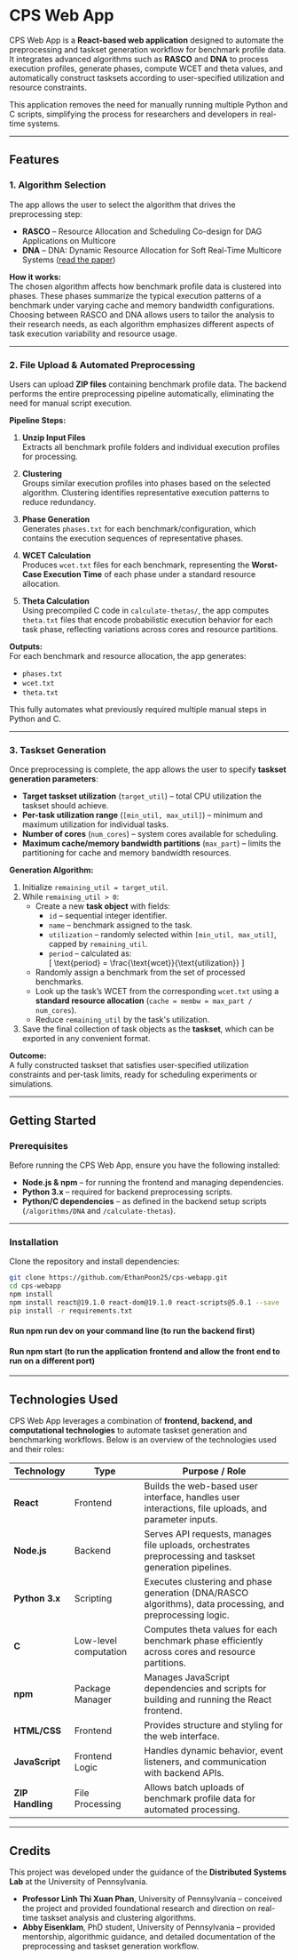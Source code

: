 # CPS Web App

CPS Web App is a **React-based web application** designed to automate the preprocessing and taskset generation workflow for benchmark profile data. It integrates advanced algorithms such as **RASCO** and **DNA** to process execution profiles, generate phases, compute WCET and theta values, and automatically construct tasksets according to user-specified utilization and resource constraints.  

This application removes the need for manually running multiple Python and C scripts, simplifying the process for researchers and developers in real-time systems.

---

## Features

### 1. Algorithm Selection
The app allows the user to select the algorithm that drives the preprocessing step:

- **RASCO** – Resource Allocation and Scheduling Co-design for DAG Applications on Multicore
- **DNA** – DNA: Dynamic Resource Allocation for Soft Real-Time Multicore Systems ([read the paper](https://www.cis.upenn.edu/~linhphan/papers/rtas21-dna.pdf))  

**How it works:**  
The chosen algorithm affects how benchmark profile data is clustered into phases. These phases summarize the typical execution patterns of a benchmark under varying cache and memory bandwidth configurations. Choosing between RASCO and DNA allows users to tailor the analysis to their research needs, as each algorithm emphasizes different aspects of task execution variability and resource usage.

---

### 2. File Upload & Automated Preprocessing

Users can upload **ZIP files** containing benchmark profile data. The backend performs the entire preprocessing pipeline automatically, eliminating the need for manual script execution.  

**Pipeline Steps:**

1. **Unzip Input Files**  
   Extracts all benchmark profile folders and individual execution profiles for processing.

2. **Clustering**  
   Groups similar execution profiles into phases based on the selected algorithm. Clustering identifies representative execution patterns to reduce redundancy.

3. **Phase Generation**  
   Generates `phases.txt` for each benchmark/configuration, which contains the execution sequences of representative phases.

4. **WCET Calculation**  
   Produces `wcet.txt` files for each benchmark, representing the **Worst-Case Execution Time** of each phase under a standard resource allocation.

5. **Theta Calculation**  
   Using precompiled C code in `calculate-thetas/`, the app computes `theta.txt` files that encode probabilistic execution behavior for each task phase, reflecting variations across cores and resource partitions.

**Outputs:**  
For each benchmark and resource allocation, the app generates:  
- `phases.txt`  
- `wcet.txt`  
- `theta.txt`  

This fully automates what previously required multiple manual steps in Python and C.

---

### 3. Taskset Generation

Once preprocessing is complete, the app allows the user to specify **taskset generation parameters**:

- **Target taskset utilization** (`target_util`) – total CPU utilization the taskset should achieve.  
- **Per-task utilization range** (`[min_util, max_util]`) – minimum and maximum utilization for individual tasks.  
- **Number of cores** (`num_cores`) – system cores available for scheduling.  
- **Maximum cache/memory bandwidth partitions** (`max_part`) – limits the partitioning for cache and memory bandwidth resources.  

**Generation Algorithm:**

1. Initialize `remaining_util = target_util`.  
2. While `remaining_util > 0`:
   - Create a new **task object** with fields:  
     - `id` – sequential integer identifier.  
     - `name` – benchmark assigned to the task.  
     - `utilization` – randomly selected within `[min_util, max_util]`, capped by `remaining_util`.  
     - `period` – calculated as:  
       \[
       \text{period} = \frac{\text{wcet}}{\text{utilization}}
       \]
   - Randomly assign a benchmark from the set of processed benchmarks.  
   - Look up the task’s WCET from the corresponding `wcet.txt` using a **standard resource allocation** (`cache = membw = max_part / num_cores`).  
   - Reduce `remaining_util` by the task's utilization.  
3. Save the final collection of task objects as the **taskset**, which can be exported in any convenient format.

**Outcome:**  
A fully constructed taskset that satisfies user-specified utilization constraints and per-task limits, ready for scheduling experiments or simulations.

---

## Getting Started

### Prerequisites
Before running the CPS Web App, ensure you have the following installed:

- **Node.js & npm** – for running the frontend and managing dependencies.  
- **Python 3.x** – required for backend preprocessing scripts.  
- **Python/C dependencies** – as defined in the backend setup scripts (`/algorithms/DNA` and `/calculate-thetas`).

---

### Installation
Clone the repository and install dependencies:

```bash
git clone https://github.com/EthanPoon25/cps-webapp.git
cd cps-webapp
npm install
npm install react@19.1.0 react-dom@19.1.0 react-scripts@5.0.1 --save
pip install -r requirements.txt

``````
#### Run npm run dev on your command line (to run the backend first)
#### Run npm start (to run the application frontend and allow the front end to run on a different port)

---

## Technologies Used

CPS Web App leverages a combination of **frontend, backend, and computational technologies** to automate taskset generation and benchmarking workflows. Below is an overview of the technologies used and their roles:

| Technology       | Type           | Purpose / Role |
|-----------------|----------------|----------------|
| **React**        | Frontend       | Builds the web-based user interface, handles user interactions, file uploads, and parameter inputs. |
| **Node.js**      | Backend        | Serves API requests, manages file uploads, orchestrates preprocessing and taskset generation pipelines. |
| **Python 3.x**   | Scripting      | Executes clustering and phase generation (DNA/RASCO algorithms), data processing, and preprocessing logic. |
| **C**            | Low-level computation | Computes theta values for each benchmark phase efficiently across cores and resource partitions. |
| **npm**          | Package Manager | Manages JavaScript dependencies and scripts for building and running the React frontend. |
| **HTML/CSS**     | Frontend       | Provides structure and styling for the web interface. |
| **JavaScript**   | Frontend Logic | Handles dynamic behavior, event listeners, and communication with backend APIs. |
| **ZIP Handling** | File Processing | Allows batch uploads of benchmark profile data for automated processing. |

---

## Credits

This project was developed under the guidance of the **Distributed Systems Lab** at the University of Pennsylvania.  

- **Professor Linh Thi Xuan Phan**, University of Pennsylvania – conceived the project and provided foundational research and direction on real-time taskset analysis and clustering algorithms.  
- **Abby Eisenklam**, PhD student, University of Pennsylvania – provided mentorship, algorithmic guidance, and detailed documentation of the preprocessing and taskset generation workflow.
